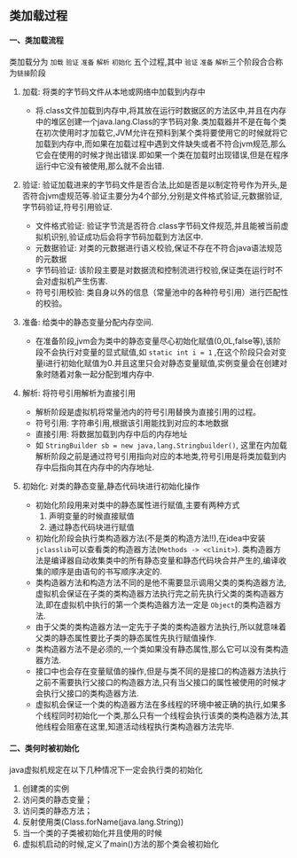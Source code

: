 ## 类加载过程

#### 一、类加载流程
类加载分为 `加载` `验证` `准备` `解析` `初始化` 五个过程,其中 `验证` `准备` `解析`三个阶段合合称为`链接`阶段     

1. 加载: 将类的字节码文件从本地或网络中加载到内存中
    - 将.class文件加载到内存中,将其放在运行时数据区的方法区中,并且在内存中的堆区创建一个java.lang.Class的字节码对象.类加载器并不是在每个类在初次使用时才加载它,JVM允许在预料到某个类将要使用它的时候就将它加载到内存中,而如果在加载过程中遇到文件缺失或者不符合jvm规范,那么它会在使用的时候才抛出错误.即如果一个类在加载时出现错误,但是在程序运行中它没有被使用,那么就不会出错.     
    
2. 验证: 验证加载进来的字节码文件是否合法,比如是否是以制定符号作为开头,是否符合jvm虚规范等.验证主要分为4个部分,分别是文件格式验证,元数据验证,字节码验证,符号引用验证.
    - 文件格式验证: 验证字节流是否符合.class字节码文件规范,并且能被当前虚拟机识别,验证成功后会将字节码加载到方法区中.
    - 元数据验证: 对类的元数据进行语义校验,保证不存在不符合java语法规范的元数据
    - 字节码验证: 该阶段主要是对数据流和控制流进行校验,保证类在运行时不会对虚拟机产生伤害.
    - 符号引用校验: 类自身以外的信息（常量池中的各种符号引用）进行匹配性的校验。
    
3. 准备: 给类中的静态变量分配内存空间.
    - 在准备阶段,jvm会为类中的静态变量尽心初始化赋值(0,0L,false等),该阶段不会执行对变量的显式赋值,如 `static int i = 1` ,在这个阶段只会对变量i进行初始化赋值为0.并且这里只会对静态变量赋值,实例变量会在创建对象时随着对象一起分配到堆内存中.

4. 解析: 将符号引用解析为直接引用
    - 解析阶段是虚拟机将常量池内的符号引用替换为直接引用的过程。
    - 符号引用: 字符串引用,根据该引用能找到对应的本地数据
    - 直接引用: 将数据加载到内存中后的内存地址
    - 如 `StringBuilder sb = new java,lang.Stringbuilder()`, 这里在内加载解析阶段之前是通过符号引用指向对应的本地类,符号引用是将类加载到内存中后指向其在内存中的内存地址.

5. 初始化: 对类的静态变量,静态代码块进行初始化操作
    - 初始化阶段用来对类中的静态属性进行赋值,主要有两种方式
        1. 声明变量的时候直接赋值
        2. 通过静态代码块进行赋值
    - 初始化阶段会执行类构造器方法(不是类的构造方法!!),在idea中安装  `jclasslib`可以查看类的构造器方法(`Methods -> <clinit>`). 类构造器方法是编译器自动收集类中的所有静态变量和静态代码块合并产生的,编译收集的顺序是由语句的书写顺序决定的.
    - 类构造器方法和构造方法不同的是他不需要显示调用父类的类构造器方法,虚拟机会保证在子类的类构造器方法执行完之前先执行父类的类构造器方法,即在虚拟机中执行的第一个类构造器方法一定是 `Object`的类构造器方法.
    - 由于父类的类构造器方法一定先于子类的类构造器方法执行,所以就意味着父类的静态属性要比子类的静态属性先执行赋值操作.
    - 类构造器方法不是必须的,一个类如果没有静态属性,那么它可以没有类构造器方法.
    - 接口中也会存在变量赋值的操作,但是与类不同的是接口的构造器方法执行之前不需要执行父接口的构造器方法,只有当父接口的属性被使用的时候才会执行父接口的类构造器方法.
    - 虚拟机会保证一个类的构造器方法在多线程的环境中被正确的执行,如果多个线程同时初始化一个类,那么只有一个线程会执行该类的类构造器方法,其他线程会阻塞在这里,知道活动线程执行类构造器方法完毕.

#### 二、类何时被初始化
java虚拟机规定在以下几种情况下一定会执行类的初始化
1. 创建类的实例
2. 访问类的静态变量；
3. 访问类的静态方法；
4. 反射使用类(Class.forName(java.lang.String))
5. 当一个类的子类被初始化并且使用的时候
6. 虚拟机启动的时候,定义了main()方法的那个类会被初始化


 

